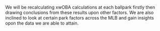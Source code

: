We will be recalculating xwOBA calculations at each ballpark firstly then drawing conclusions from these results upon other factors. We are also inclined to look at certain park factors across the MLB and gain insights opon the data we are able to attain.
